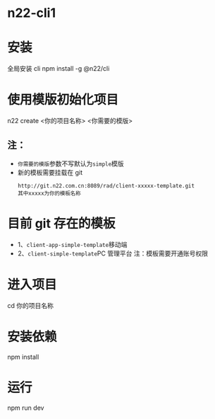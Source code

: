 # n22-cli1

# 安装

全局安装 cli
npm install -g @n22/cli

# 使用模版初始化项目

n22 create <你的项目名称> <你需要的模版>

## 注：

- `你需要的模版`参数不写默认为`simple`模版
- 新的模板需要挂载在 git
  ```
  http://git.n22.com.cn:8089/rad/client-xxxxx-template.git
  其中xxxxx为你的模板名称
  ```

# 目前 git 存在的模板

- 1、`client-app-simple-template`移动端
- 2、`client-simple-template`PC 管理平台
  注：模板需要开通账号权限

# 进入项目

cd 你的项目名称

# 安装依赖

npm install

# 运行

npm run dev

